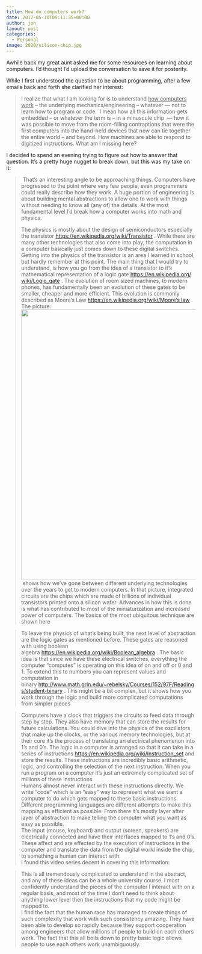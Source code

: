```yaml
---
title: How do computers work?
date: 2017-05-10T05:11:35+00:00
author: jon
layout: post
categories:
  - Personal
image: 2020/silicon-chip.jpg
---
```

Awhile back my great aunt asked me for some resources on learning about computers. I&#8217;d thought I&#8217;d upload the conversation to save it for posterity.

<!--more-->

While I first understood the question to be about programming, after a few emails back and forth she clarified her interest:

> I realize that what I am looking for is to understand <u>how computers work</u> – the underlying mechanics/engineering – whatever &#8212; not to learn how to program or code.  I mean how all this information gets embedded – or whatever the term is – in a minuscule chip  &#8212; how it was possible to move from the room-filling contraptions that were the first computers into the hand-held devices that now can tie together the entire world – and beyond. How machines are able to respond to digitized instructions. What am I missing here?

I decided to spend an evening trying to figure out how to answer that question. It&#8217;s a pretty huge nugget to break down, but this was my take on it:

>  That&#8217;s an interesting angle to be approaching things. Computers have progressed to the point where very few people, even programmers could really describe how they work. A huge portion of engineering is about building mental abstractions to allow one to work with things without needing to know all (any of) the details. At the most fundamental level I&#8217;d break how a computer works into math and physics.
> 
> <div>
>   The physics is mostly about the design of semiconductors especially the transistor <a href="https://en.wikipedia.org/wiki/Transistor" target="_blank" rel="noopener noreferrer" data-saferedirecturl="https://www.google.com/url?hl=en&q=https://en.wikipedia.org/wiki/Transistor&source=gmail&ust=1494472960264000&usg=AFQjCNHGbmlxFwFgDbWykWR4ISytcZE4iw">https://en.wikipedi<wbr />a.org/wiki/Transistor</a> . While there are many other technologies that also come into play, the computation in a computer basically just comes down to these digital switches. Getting into the physics of the transistor is an area I learned in school, but hardly remember at this point. The main thing that I would try to understand, is how you go from the idea of a transistor to it&#8217;s mathematical representation of a logic gate <a href="https://en.wikipedia.org/wiki/Logic_gate" target="_blank" rel="noopener noreferrer" data-saferedirecturl="https://www.google.com/url?hl=en&q=https://en.wikipedia.org/wiki/Logic_gate&source=gmail&ust=1494472960264000&usg=AFQjCNF1q3LrqZ3myVTNEqX8QTDuXHbwKg">https://en.wikipedia.org/<wbr />wiki/Logic_gate</a> . The evolution of room sized machines, to modern phones, has fundamentally been an evolution of these gates to be smaller, cheaper and more efficient. This evolution is commonly described as Moore&#8217;s Law <a href="https://en.wikipedia.org/wiki/Moore%27s_law">https://en.wikipedia.org/wiki/Moore&#8217;s law</a> . The picture:
> </div>
> 
> <div>
>   <a href="https://upload.wikimedia.org/wikipedia/commons/thumb/6/62/Moore%27s_Law_over_120_Years.png/1024px-Moore%27s_Law_over_120_Years.png" target="_blank" rel="https://en.wikipedia.org/wiki/Moore%27s_law#/media/File:Moore%27s_Law_over_120_Years.png noopener noreferrer"><img class="alignnone" src="https://upload.wikimedia.org/wikipedia/commons/thumb/6/62/Moore%27s_Law_over_120_Years.png/1024px-Moore%27s_Law_over_120_Years.png" alt="" width="1024" height="719" /></a>
> </div>
> 
> <div>
>    shows how we&#8217;ve gone between different underlying technologies over the years to get to modern computers. In that picture, integrated circuits are the chips which are made of billions of individual transistors printed onto a silicon wafer. Advances in how this is done is what has contributed to most of the miniaturization and increased power of computers. The basics of the most ubiquitous technique are shown here
> </div>



> <div>
>   To leave the physics of what&#8217;s being built, the next level of abstraction are the logic gates as mentioned before. These gates are reasoned with using boolean algebra <a href="https://en.wikipedia.org/wiki/Boolean_algebra" target="_blank" rel="noopener noreferrer" data-saferedirecturl="https://www.google.com/url?hl=en&q=https://en.wikipedia.org/wiki/Boolean_algebra&source=gmail&ust=1494472960265000&usg=AFQjCNGEsXl7AZIASLpKcO1UzB3DGz-muA">https://en.wikipedia.org/wiki/Boolean_algebra</a> . The basic idea is that since we have these electrical switches, everything the computer &#8220;computes&#8221; is operating on this idea of on and off or 0 and 1. To extend this to numbers you can represent values and computation in binary <a href="http://www.math.grin.edu/~rebelsky/Courses/152/97F/Readings/student-binary" target="_blank" rel="noopener noreferrer" data-saferedirecturl="https://www.google.com/url?hl=en&q=http://www.math.grin.edu/~rebelsky/Courses/152/97F/Readings/student-binary&source=gmail&ust=1494472960265000&usg=AFQjCNHrTLkj92yo5Vx_teKKXaYzkGt7eg">http://www.math.grin.edu/~rebelsky/Courses/152/97F/Readings/student-binary</a> . This might be a bit complex, but it shows how you work through the logic and build more complicated computations from simpler pieces
> </div>



> <div>
>   Computers have a clock that triggers the circuits to feed data through step by step. They also have memory that can store the results for future calculations. You could dive into the physics of the oscillators that make up the clocks, or the various memory technologies, but at their core it&#8217;s the process of translating an electrical phenomenon into 1&#8217;s and 0&#8217;s. The logic in a computer is arranged so that it can take in a series of instructions <a href="https://en.wikipedia.org/wiki/Instruction_set" target="_blank" rel="noopener noreferrer" data-saferedirecturl="https://www.google.com/url?hl=en&q=https://en.wikipedia.org/wiki/Instruction_set&source=gmail&ust=1494472960265000&usg=AFQjCNEFUTonRKcGqOpvDjPerfTiwipEnQ">https://en.wikipedia.org/wiki/Instruction_set</a> and store the results. These instructions are incredibly basic arithmetic, logic, and controlling the selection of the next instruction. When you run a program on a computer it&#8217;s just an extremely complicated set of millions of these instructions.
> </div>
> 
> <div>
>
> </div>
> 
> <div>
>   Humans almost never interact with these instructions directly. We write &#8220;code&#8221; which is an &#8220;easy&#8221; way to represent what we want a computer to do which gets mapped to these basic instructions. Different programming languages are different attempts to make this mapping as efficient as possible. From there it&#8217;s mostly layer after layer of abstraction to make telling the computer what you want as easy as possible.
> </div>
> 
> <div>
>
> </div>
> 
> <div>
>   The input (mouse, keyboard) and output (screen, speakers) are electrically connected and have their interfaces mapped to 1&#8217;s and 0&#8217;s. These affect and are effected by the execution of instructions in the computer and translate the data from the digital world inside the chip, to something a human can interact with.
> </div>
> 
> <div>
>
> </div>
> 
> <div>
>   I found this video series decent in covering this information:
> </div>







> <div>
>   This is all tremendously complicated to understand in the abstract, and any of these ideas can be a whole university course. I most confidently understand the pieces of the computer I interact with on a regular basis, and most of the time I don&#8217;t need to think about anything lower level then the instructions that my code might be mapped to.
> </div>
> 
> <div>
>
> </div>
> 
> <div>
>   I find the fact that the human race has managed to create things of such complexity that work with such consistency amazing. They have been able to develop so rapidly because they support cooperation among engineers that allow millions of people to build on each others work. The fact that this all boils down to pretty basic logic allows people to use each others work unambiguously.
> </div>

<div>
</div>

<div>
</div>